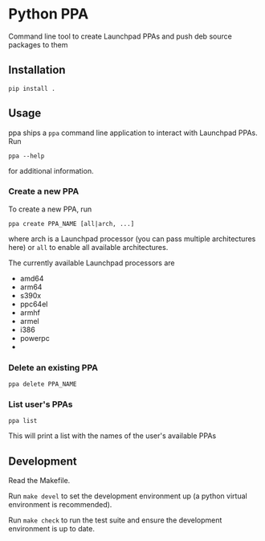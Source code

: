 # Python PPA

Command line tool to create Launchpad PPAs and push deb source packages to them

## Installation

```
pip install .
```

## Usage

ppa ships a `ppa` command line application to interact with Launchpad PPAs.
Run

```
ppa --help
```

for additional information.

### Create a new PPA

To create a new PPA, run

```
ppa create PPA_NAME [all|arch, ...]
```

where arch is a Launchpad processor (you can pass multiple architectures here)
or `all` to enable all available architectures.

The currently available Launchpad processors are

- amd64
- arm64
- s390x
- ppc64el
- armhf
- armel
- i386
- powerpc
- 
### Delete an existing PPA

```
ppa delete PPA_NAME
```

### List user's PPAs

```
ppa list
```

This will print a list with the names of the user's available PPAs

## Development

Read the Makefile.

Run `make devel` to set the development environment up (a python virtual
environment is recommended).

Run `make check` to run the test suite and ensure the development environment
is up to date.
